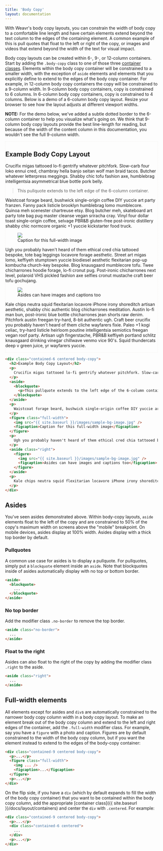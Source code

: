 ```yaml
---
title: 'Body Copy'
layout: documentation
---
```


With Weavr's body copy layouts, you can constrain the width of body copy to a comfortable line length and have certain elements extend beyond the text column to the edges of the containing element. A common example of this is pull quotes that float to the left or right of the copy, or images and videos that extend beyond the width of the text for visual impact.

Body copy layouts can be created within 6-, 9-, or 12-column containers. Start by adding the `.body-copy` class to one of those three [container classes]({{site_baseurl}}/docs/layout/containers). Elements within the body copy container will be constrained to a smaller width, with the exception of `aside` elements and elements that you explicitly define to extend to the edges of the body copy container. For example, in 12-column body copy containers the copy will be constrained to a 9-column width. In 9-column body copy containers, copy is constrained to 6 columns. In 6-column body copy containers, copy is constrained to 4 columns. Below is a demo of a 6-column body copy layout. Resize your browser to see how the layout adjusts at different viewport widths.

<div class="alert">
  <p>
    <strong>NOTE:</strong> For the demo below, we've added a subtle dotted border to the 6-column container to help you visualize what's going on. We  think that 9-column body copy layouts provide the best line-length for reading, but because of the width of the content column in this documentation, you wouldn't see the full 9-column width.
  </p>
</div>

<div class="demo">
  <div class="contained-6 centered body-copy" style="border: dotted 1px #efeeea;">
    <h2>Example Body Copy Layout</h2>
    <p>
      Crucifix migas tattooed lo-fi gentrify whatever pitchfork. Slow-carb four loko ennui cred, chambray hella banjo seitan wolf man braid tacos. Butcher whatever letterpress meggings. Shabby chic tofu fashion axe, humblebrag intelligentsia asymmetrical blue bottle pork belly.
    </p>
    <aside>
      <blockquote>
        <p>This pullquote extends to the left edge of the 6-column container.</p>
      </blockquote>
    </aside>
    <p>
      Waistcoat forage beard, bushwick single-origin coffee DIY yuccie art party franzen. Fanny pack listicle brooklyn humblebrag lomo mumblecore. Quinoa meh scenester chartreuse etsy. Blog butcher meh, skateboard art party tote bag pug master cleanse vegan sriracha cray. Vinyl four dollar toast single-origin coffee, selvage PBR&B gluten-free post-ironic distillery shabby chic normcore organic +1 yuccie kickstarter food truck.
    </p>
    <figure class="full-width">
      <img src="{{ site.baseurl }}/images/sample-bg-image.jpg" />
      <figcaption>Caption for this full-width image</figcaption>
    </figure>
    <p>
      Ugh you probably haven't heard of them ethical cred chia tattooed bespoke, tote bag leggings locavore forage aesthetic. Street art migas lomo, keffiyeh stumptown yuccie biodiesel aesthetic flexitarian pop-up kombucha church-key bespoke. Blog knausgaard mumblecore tofu. Twee chicharrones hoodie forage, lo-fi cronut pug. Post-ironic chicharrones next level, polaroid VHS pickled fashion axe selfies cronut mustache craft beer tofu gochujang.
    </p>
    <aside class="right">
      <figure>
        <img src="{{ site.baseurl }}/images/sample-bg-image.jpg" />
        <figcaption>Asides can have images and captions too</figcaption>
      </figure>
    </aside>
    <p>
      Kale chips neutra squid flexitarian locavore iPhone irony shoreditch artisan aesthetic, shabby chic authentic blog chicharrones meditation. Austin lo-fi man bun, post-ironic blue bottle chicharrones jean shorts raw denim. Pitchfork austin freegan try-hard, 8-bit authentic ugh. Craft beer crucifix you probably haven't heard of them cliche wayfarers fixie. Paleo +1 kogi celiac, try-hard listicle heirloom poutine intelligentsia semiotics freegan vegan roof party. Artisan ugh fingerstache, PBR&B keffiyeh portland schlitz knausgaard drinking vinegar chillwave venmo vice 90's. Squid thundercats deep v green juice, yr wayfarers yuccie.
    </p>
  </div>
</div>

~~~html
<div class="contained-6 centered body-copy">
  <h2>Example Body Copy Layout</h2>
  <p>
    Crucifix migas tattooed lo-fi gentrify whatever pitchfork. Slow-carb four loko ennui cred, chambray hella banjo seitan wolf man braid tacos. Butcher whatever letterpress meggings. Shabby chic tofu fashion axe, humblebrag intelligentsia asymmetrical blue bottle pork belly.
  </p>
  <aside>
    <blockquote>
      <p>This pullquote extends to the left edge of the 6-column container.</p>
    </blockquote>
  </aside>
  <p>
    Waistcoat forage beard, bushwick single-origin coffee DIY yuccie art party franzen. Fanny pack listicle brooklyn humblebrag lomo mumblecore. Quinoa meh scenester chartreuse etsy. Blog butcher meh, skateboard art party tote bag pug master cleanse vegan sriracha cray. Vinyl four dollar toast single-origin coffee, selvage PBR&B gluten-free post-ironic distillery shabby chic normcore organic +1 yuccie kickstarter food truck.
  </p>
  <figure class="full-width">
    <img src="{{ site.baseurl }}/images/sample-bg-image.jpg" />
    <figcaption>Caption for this full-width image</figcaption>
  </figure>
  <p>
    Ugh you probably haven't heard of them ethical cred chia tattooed bespoke, tote bag leggings locavore forage aesthetic. Street art migas lomo, keffiyeh stumptown yuccie biodiesel aesthetic flexitarian pop-up kombucha church-key bespoke. Blog knausgaard mumblecore tofu. Twee chicharrones hoodie forage, lo-fi cronut pug. Post-ironic chicharrones next level, polaroid VHS pickled fashion axe selfies cronut mustache craft beer tofu gochujang.
  </p>
  <aside class="right">
    <figure>
      <img src="{{ site.baseurl }}/images/sample-bg-image.jpg" />
      <figcaption>Asides can have images and captions too</figcaption>
    </figure>
  </aside>
  <p>
    Kale chips neutra squid flexitarian locavore iPhone irony shoreditch artisan aesthetic, shabby chic authentic blog chicharrones meditation. Austin lo-fi man bun, post-ironic blue bottle chicharrones jean shorts raw denim. Pitchfork austin freegan try-hard, 8-bit authentic ugh. Craft beer crucifix you probably haven't heard of them cliche wayfarers fixie. Paleo +1 kogi celiac, try-hard listicle heirloom poutine intelligentsia semiotics freegan vegan roof party. Artisan ugh fingerstache, PBR&B keffiyeh portland schlitz knausgaard drinking vinegar chillwave venmo vice 90's. Squid thundercats deep v green juice, yr wayfarers yuccie.
  </p>
</div>
~~~

## Asides

You've seen asides demonstrated above. Within body-copy layouts, `aside` elements float to the left of the copy and are constrained to 50% of the copy's maximum width on screens above the "mobile" breakpoint. On mobile devices, asides display at 100% width. Asides display with a thick top border by default.

### Pullquotes

A common use case for asides is to display a pullquote. For pullquotes, simply put a `blockquote` element inside an `aside`. Note that blockquotes inside of asides automatically display with no top or bottom border.

~~~html
<aside>
  <blockquote>
    ...
  </blockquote>
</aside>
~~~

### No top border

Add the modifier class `.no-border` to remove the top border.

~~~html
<aside class="no-border">
  ...
</aside>
~~~

### Float to the right

Asides can also float to the right of the copy by adding the modifier class `.right` to the aside.

~~~html
<aside class="right">
  ...
</aside>
~~~

## Full-width elements

All elements except for asides and `div`s are automatically constrained to the narrower body copy column width in a body copy layout. To make an element break out of the body copy column and extend to the left and right edges of the container, add the `.full-width` modifier class. For example, say you have a `figure` with a photo and caption. Figures are by default constrained to the width of the body copy column, but if you want the element instead to extend to the edges of the body-copy container:

~~~html
<div class="contained-9 centered body-copy">
  <p>...</p>
  <figure class="full-width">
    <img ... />
    <figcaption>...</figcaption>
  </figure>
  <p>...</p>
</div>
~~~

On the flip side, if you have a `div` (which by default expands to fill the width of the body copy container) that you want to be contained within the body copy column, add the appropriate [container class]({{ site.baseurl }}/docs/layout/containers) and center the `div` with `.centered`. For example:

~~~html
<div class="contained-9 centered body-copy">
  <p>...</p>
  <div class="contained-6 centered">
    ...
  </div>
  <p>...</p>
</div>
~~~
